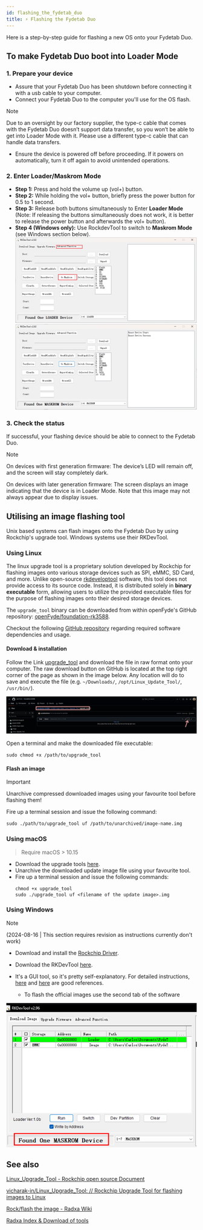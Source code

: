 ```yaml
---
id: flashing_the_fydetab_duo
title: ⚡️ Flashing the Fydetab Duo
---
```


Here is a step-by-step guide for flashing a new OS onto your Fydetab Duo.

## To make Fydetab Duo boot into Loader Mode

### 1. Prepare your device

- Assure that your Fydetab Duo has been shutdown before connecting it with a usb cable to your computer.
- Connect your Fydetab Duo to the computer you'll use for the OS flash.
> [!NOTE] 
> Due to an oversight by our factory supplier, the type-c cable that comes with the Fydetab Duo doesn’t support data transfer, so you won’t be able to get into Loader Mode with it. Please use a different type-c cable that can handle data transfers.
- Ensure the device is powered off before proceeding. If it powers on automatically, turn it off again to avoid unintended operations.

### 2. Enter Loader/Maskrom Mode

- **Step 1:** Press and hold the volume up (vol+) button.
- **Step 2:** While holding the vol+ button, briefly press the power button for 0.5 to 1 second.
- **Step 3:** Release both buttons simultaneously to Enter **Loader Mode** (Note: If releasing the buttons simultaneously does not work, it is better to release the power button and afterwards the vol+ button).
- **Step 4 (Windows only):** Use RockdevTool to switch to **Maskrom Mode** (see Windows section below).
![](/img/go_maskrom_mode.png)
![](/img/maskrom_mode_in_rockdev.png)

### 3. Check the status

If successful, your flashing device should be able to connect to the Fydetab Duo.

> [!NOTE]
> On devices with first generation firmware: The device’s LED will remain off, and the screen will stay completely dark.
>
> On devices with later generation firmware: The screen displays an image indicating that the device is in Loader Mode. Note that this image may not always appear due to display issues.

## Utilising an image flashing tool

Unix based systems can flash images onto the Fydetab Duo by using Rockchip's upgrade tool. Windows systems use their RKDevTool.

### Using Linux

The linux upgrade tool is a proprietary solution developed by Rockchip for flashing images onto various storage devices such as SPI, eMMC, SD Card, and more. Unlike open-source [rkdeveloptool](https://github.com/rockchip-linux/rkdeveloptool) software, this tool does not provide access to its source code. Instead, it is distributed solely in **binary executable** form, allowing users to utilize the provided executable files for the purpose of flashing images onto their desired storage devices.

The `upgrade_tool` binary can be downloaded from within openFyde's GitHub repository: [openFyde/foundation-rk3588](https://github.com/openFyde/foundation-rk3588/blob/main/rk3588-image-maker/Linux_Upgrade_Tool).

Checkout the following [GitHub repository](https://github.com/vicharak-in/Linux_Upgrade_Tool) regarding required software dependencies and usage.

#### Download & installation

Follow the Link [upgrade_tool](https://github.com/openFyde/foundation-rk3588/blob/main/rk3588-image-maker/Linux_Upgrade_Tool/upgrade_tool) and download the file in raw format onto your computer. The raw download button on GitHub is located at the top right corner of the page as shown in the image below. Any location will do to save and execute the file (e.g. `~/Downloads/`, `/opt/Linux_Update_Tool/`, `/usr/bin/`).

![github raw download button](../static/img/upgrade-tool_github_linux_download-raw.jpg)

Open a terminal and make the downloaded file executable:

```
sudo chmod +x /path/to/upgrade_tool
```

#### Flash an image

> [!IMPORTANT]
> Unarchive compressed downloaded images using your favourite tool before flashing them!

Fire up a terminal session and issue the following command:

```
sudo ./path/to/upgrade_tool uf /path/to/unarchived/image-name.img
```

### Using macOS

> Require macOS > 10.15
- Download the upgrade tools [here](https://download.fydeos.io/utils/upgrade_tool_v2.3_mac.zip).
- Unarchive the downloaded update image file using your favourite tool.
- Fire up a terminal session and issue the following commands:
  ```
  chmod +x upgrade_tool
  sudo ./upgrade_tool uf <filename of the update image>.img
  ```

### Using Windows

> [!NOTE]
> (2024-08-16 | This section requires revision as instructions currently don't work)

- Download and install the [Rockchip Driver](https://dl.radxa.com/tools/windows/DriverAssitant_v5.0.zip).
- Download the RKDevTool [here](https://download.fydeos.io/utils/windows_RKDevTool_Release_v2.92.zip).
- It's a GUI tool, so it's pretty self-explanatory. For detailed instructions, [here](https://wiki.radxa.com/Android/android_tool) and [here](https://opensource.rock-chips.com/wiki_AndroidTool) are good references.

  - To flash the official images use the second tab of the software

![](/img/flashing_official_imges_windows.png)

## See also

[Linux_Upgrade_Tool - Rockchip open source Document](https://opensource.rock-chips.com/wiki_Upgradetool)

[vicharak-in/Linux_Upgrade_Tool: // Rockchip Upgrade Tool for flashing images to Linux](https://github.com/vicharak-in/Linux_Upgrade_Tool)

[Rock/flash the image - Radxa Wiki](https://wiki.radxa.com/Rock/flash_the_image)

[Radxa Index & Download of tools](https://dl.radxa.com/tools/)
